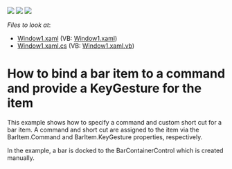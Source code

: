 <!-- default badges list -->
![](https://img.shields.io/endpoint?url=https://codecentral.devexpress.com/api/v1/VersionRange/128640571/10.1.4%2B)
[![](https://img.shields.io/badge/Open_in_DevExpress_Support_Center-FF7200?style=flat-square&logo=DevExpress&logoColor=white)](https://supportcenter.devexpress.com/ticket/details/E1550)
[![](https://img.shields.io/badge/📖_How_to_use_DevExpress_Examples-e9f6fc?style=flat-square)](https://docs.devexpress.com/GeneralInformation/403183)
<!-- default badges end -->
<!-- default file list -->
*Files to look at*:

* [Window1.xaml](./CS/WpfApplication5/Window1.xaml) (VB: [Window1.xaml](./VB/WpfApplication5/Window1.xaml))
* [Window1.xaml.cs](./CS/WpfApplication5/Window1.xaml.cs) (VB: [Window1.xaml.vb](./VB/WpfApplication5/Window1.xaml.vb))
<!-- default file list end -->
# How to bind a bar item to a command and provide a KeyGesture for the item


<p>This example shows how to specify a command and custom short cut for a bar item. A command and short cut are assigned to the item via the BarItem.Command and BarItem.KeyGesture properties, respectively.</p><p>In the example, a bar is docked to the BarContainerControl which is created manually.</p>

<br/>


